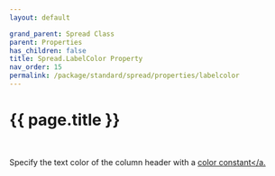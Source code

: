 ```yaml
---
layout: default

grand_parent: Spread Class
parent: Properties
has_children: false
title: Spread.LabelColor Property
nav_order: 15
permalink: /package/standard/spread/properties/labelcolor
---
```

# {{ page.title }}
<br>

Specify the text color of the column header with a <a href="/base/color">color constant</a.
